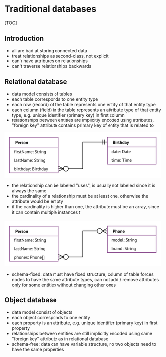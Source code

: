 # Traditional databases

[TOC]



## Introduction


- all are bad at storing connected data
- treat relationships as second-class, not explicit
- can't have attributes on relationships
- can't traverse relationships backwards



## Relational database

- data model consists of tables
- each table corresponds to one entity type
- each row (record) of the table represents one entity of that entity type
- each column (field) in the table represents an attribute type of that entity type, e.g. unique identifier (primary key) in first column
- relationships between entities are implicitly encoded using attributes, "foreign key" attribute contains primary key of entity that is related to

![Person entity type with birthday attribute and "use" relationship to Birthday entity type with cardinality one](er4.svg)

- the relationship can be labeled "uses", is usually not labeled since it is always the same
- the cardinality of a relationship must be at least one, otherwise the attribute would be empty
- if the cardinality is higher than one, the attribute must be an array, since it can contain multiple instances ❗️

![Person entity type with phone attribute array and "use" relationship to Phone entity type with cardinality one or more](er5.svg)

- schema-fixed: data must have fixed structure, column of table forces nodes to have the same attribute types, can not add / remove attributes only for some entities without changing other ones



## Object database

- data model consist of objects
- each object corresponds to one entity
- each property is an attribute, e.g. unique identifier (primary key) in first property
- relationships between entities are still implicitly encoded using same "foreign key" attribute as in relational database
- schema-free: data can have variable structure, no two objects need to have the same properties